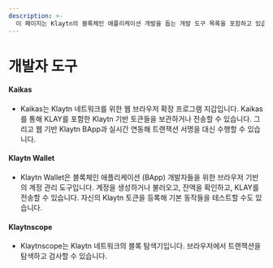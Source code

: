 ```yaml
---
description: >-
  이 페이지는 Klaytn의 블록체인 애플리케이션 개발을 돕는 개발 도구 목록을 포함하고 있습니다.
---
```


# 개발자 도구 <a id="developer-tools"></a>

#### Kaikas <a id="kaikas"></a>

* Kaikas는 Klaytn 네트워크를 위한 웹 브라우저 확장 프로그램 지갑입니다. Kaikas를 통해 KLAY를 포함한 Klaytn 기반 토큰들을 보관하거나 전송할 수 있습니다. 그리고 웹 기반 Klaytn BApp과 실시간 연동해 트랜잭션 서명을 대신 수행할 수 있습니다.

#### Klaytn Wallet  <a id="klaytn-wallet"></a>

* Klaytn Wallet은 블록체인 애플리케이션 \(BApp\) 개발자들을 위한 브라우저 기반의 계정 관리 도구입니다. 계정을 생성하거나 불러오고, 잔액을 확인하고, KLAY를 전송할 수 있습니다. 자신의 Klaytn 토큰을 등록해 기본 동작들을 테스트할 수도 있습니다.

#### Klaytnscope <a id="klaytnscope"></a>

* Klaytnscope는 Klaytn 네트워크의 블록 탐색기입니다. 브라우저에서 트랜잭션을 탐색하고 검사할 수 있습니다.
